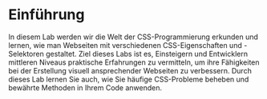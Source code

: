 # Einführung

In diesem Lab werden wir die Welt der CSS-Programmierung erkunden und lernen, wie man Webseiten mit verschiedenen CSS-Eigenschaften und -Selektoren gestaltet. Ziel dieses Labs ist es, Einsteigern und Entwicklern mittleren Niveaus praktische Erfahrungen zu vermitteln, um ihre Fähigkeiten bei der Erstellung visuell ansprechender Webseiten zu verbessern. Durch dieses Lab lernen Sie auch, wie Sie häufige CSS-Probleme beheben und bewährte Methoden in Ihrem Code anwenden.
